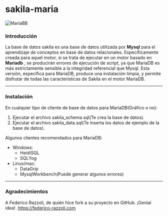 # sakila-maria                                                                         

![MariaBB](https://www.alvarodeleon.net/wp-content/uploads/2019/05/1557823541-a1ef193e6312c17a18bb1fa5d4f9756d.png)

### Introducción

La base de datos sakila es una base de datos utilizada por __Mysql__ para el aprendizaje de conceptos en base de datos relacionales. Específicamente creada para aquel motor, si se trata de ejecutar en un motor basado en __Mariadb__ , se producirán errores de ejecución de script, ya que MariaDB es más estrictamente sensible a la integridad referencial que Mysql. Esta versión, específica para MariaDB, produce una instalación limpia, y permite disfrutar de todas las características de Sakila en el motor MariaDB.    

***

### Instalación

En cualquier tipo de cliente de base de datos para MariaDB(Gráfico o no):

1. Ejecutar el archivo sakila_schema.sql(Te crea la base de datos).
2. Ejecutar el archivo sakila_data.sql(Te inserta los datos de ejemplo de la base de datos).

Algunos clientes recomendados para MariaDB:
- Windows:
    - HeidiSQL
    - SQLYog
- Linux/mac:   
    - DataGrip
    - MysqlWorkbench(Puede generar algunos errores)    
  
***

### Agradecimientos

A Federico Razzoli, de quién hice fork a su proyecto en GitHub. ¡Genial idea!. https://federico-razzoli.com
